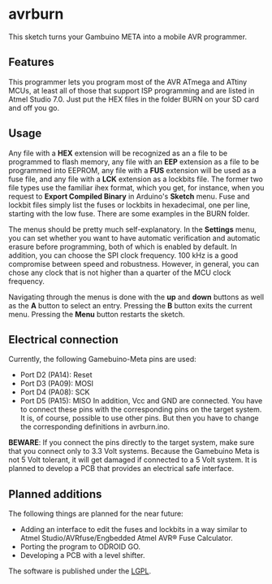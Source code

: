 # avrburn

This sketch turns your Gambuino META into a mobile AVR programmer.

## Features

This programmer lets you program most of the AVR ATmega and ATtiny MCUs, at least all of those
that support ISP programming and are listed in Atmel Studio 7.0. Just put the HEX files in the
folder BURN on your SD card and off you go.

## Usage

Any file with a **HEX** extension will be recognized as an a file to be programmed to flash memory, any file with an **EEP** extension as a file to be programmed into EEPROM, any file with a **FUS** extension will be used as a fuse file, and any file with a **LCK** extension as a lockbits file. The former two file types use the familiar ihex format, which you get, for instance, when you request to **Export Compiled Binary** in Arduino's **Sketch** menu. Fuse and lockbit files simply list the fuses or lockbits in hexadecimal, one per line, starting with the low fuse. There are some examples in the BURN folder.

The menus should be pretty much self-explanatory. In the **Settings** menu, you can set whether you want to have automatic verification and automatic erasure before programming, both of which is enabled by default. In addition, you can choose the SPI clock frequency. 100 kHz is a good compromise between speed and robustness. However, in general, you can chose any clock that is not higher than a quarter of the MCU clock frequency. 

Navigating through the menus is done with the **up** and **down** buttons as well as the **A** button to select an entry. Pressing the **B** button exits the current menu. Pressing the **Menu** button restarts the sketch.

## Electrical connection

Currently, the following Gamebuino-Meta pins are used:
* Port D2 (PA14): Reset
* Port D3 (PA09): MOSI
* Port D4 (PA08): SCK
* Port D5 (PA15): MISO
In addition, Vcc and GND are connected. You have to connect
these pins with the corresponding pins on the target system. It is, of course, possible to use other pins. But then you have to change the corresponding definitions in avrburn.ino. 

**BEWARE**: If you connect the pins directly to the target system, make sure that you connect only to
3.3 Volt systems. Because the Gamebuino Meta is not 5 Volt tolerant, it will get damaged if
connected to a 5 Volt system. It is planned to develop a PCB that provides an electrical safe
interface.

## Planned additions

The following things are planned for the near future:
* Adding an interface to edit the fuses and lockbits in a way similar to Atmel Studio/AVRfuse/Engbedded Atmel AVR® Fuse Calculator.
* Porting the program to ODROID GO.
* Developing a PCB with a level shifter.

The software is published under the [LGPL](http://www.gnu.org/licenses/lgpl-3.0.html).


